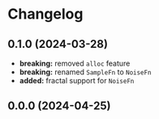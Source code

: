 # Changelog

## 0.1.0 (2024-03-28)
- **breaking:** removed `alloc` feature
- **breaking:** renamed `SampleFn` to `NoiseFn`
- **added:** fractal support for `NoiseFn`

## 0.0.0 (2024-04-25)

